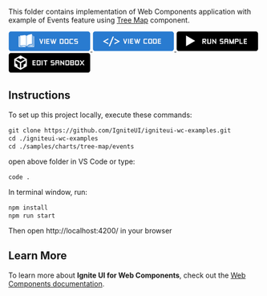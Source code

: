 <!-- NOTE: do not change this file because it's auto re-generated from template: -->
<!-- https://github.com/IgniteUI/igniteui-wc-examples/tree/vnext/templates/browser/sample/ReadMe.md -->

This folder contains implementation of Web Components application with example of Events feature using [Tree Map](https://infragistics.com/webcomponentssite/components/general-getting-started.html) component.


<html lang="en" xmlns="http://www.w3.org/1999/xhtml">
    <body>
        <a target="_blank" href="https://infragistics.com/webcomponentssite/components/general-getting-started.html" rel="noopener noreferrer">
            <img height="40px" style="border-radius: 0rem" alt="View Docs" src="https://github.com/IgniteUI/igniteui-blazor-examples/raw/vnext/templates/sample/images/button-docs.png"/>
        </a>
        <a target="_blank" href="./src/index.ts" rel="noopener noreferrer">
            <img height="40px" style="border-radius: 0rem; max-width: 100%;" alt="View Code" src="https://github.com/IgniteUI/igniteui-blazor-examples/raw/vnext/templates/sample/images/button-code.png"/>
        </a>
        <a target="_blank" href="https://www.infragistics.com/webcomponents-demos/samples/charts/tree-map-events" rel="noopener noreferrer">
            <img height="40px" style="border-radius: 0rem; max-width: 100%;" alt="Run Sample" src="https://github.com/IgniteUI/igniteui-blazor-examples/raw/vnext/templates/sample/images/button-run.png"/>
        </a>
        <a target="_blank" href="https://codesandbox.io/s/github/IgniteUI/igniteui-wc-examples/tree/master/samples/charts/tree-map/events?fontsize=14&hidenavigation=1&theme=dark&view=preview&file=/src/{SampleFile}" rel="noopener noreferrer">
            <img height="40px" style="border-radius: 0rem; max-width: 100%;" alt="Run Sample" src="https://github.com/IgniteUI/igniteui-blazor-examples/raw/vnext/templates/sample/images/button-sandbox.png"/>
        </a>
    </body>
</html>

## Instructions

To set up this project locally, execute these commands:

```
git clone https://github.com/IgniteUI/igniteui-wc-examples.git
cd ./igniteui-wc-examples
cd ./samples/charts/tree-map/events
```

open above folder in VS Code or type:
```
code .
```

In terminal window, run:

```
npm install
npm run start
```

Then open http://localhost:4200/ in your browser


## Learn More

To learn more about **Ignite UI for Web Components**, check out the [Web Components documentation](https://infragistics.com/webcomponentssite/components/general-getting-started.html).
